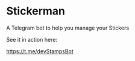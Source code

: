 # Stickerman
A Telegram bot to help you manage your Stickers

See it in action here:

https://t.me/devStampsBot
